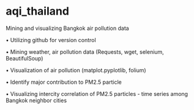 # aqi_thailand

Mining and visualizing Bangkok air pollution data 

•	Utilizing github for version control 

•	Mining weather, air pollution data (Requests, wget, selenium, BeautifulSoup)

•	Visualization of air pollution (matplot.pyplotlib, folium) 

•	Identify major contribution to PM2.5 particle

•	Visualizing intercity correlation of PM2.5 particles - time series among Bangkok neighbor cities 
